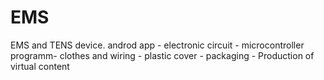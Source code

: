 # EMS
 EMS and TENS device. androd app - electronic circuit - microcontroller programm- clothes and wiring - plastic cover - packaging - Production of virtual content
